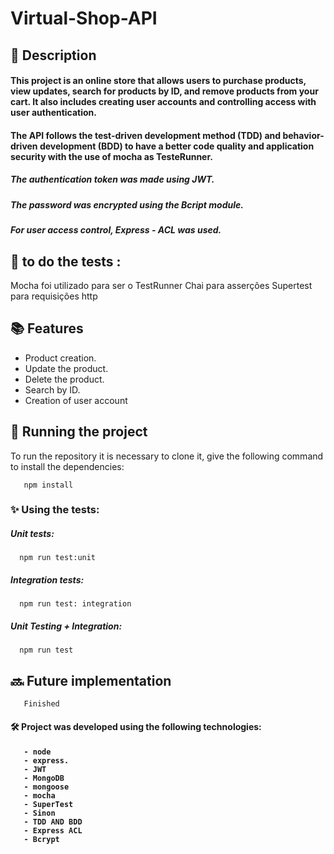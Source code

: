 # Virtual-Shop-API

## :memo: Description
<h4> This project is an online store that allows users to purchase products, view updates, search for products by ID, and remove products from your cart. It also includes creating user accounts and controlling access with user authentication. </h4>

<h4>The API follows the test-driven development method (TDD) and behavior-driven development (BDD) to have a better code quality and application security with the
use of mocha as TesteRunner.</h4>
<h5> The authentication token was made using JWT. </h5>
<h5> The password was encrypted using the Bcript module. <h5>
<h5> For user access control, Express - ACL was used. </h5>


## 📍 to do the tests : 


Mocha foi utilizado para ser o TestRunner
Chai para asserções 
Supertest para requisições http 



## :books: Features
- Product creation.
- Update the product.
- Delete the product.
- Search by ID.
- Creation of user account


## :rocket: Running the project
To run the repository it is necessary to clone it, give the following command to install the dependencies:

       npm install
 
<h3>✨ Using the tests:</h3>


<h5> Unit tests: </h5>


      npm run test:unit


<h5> Integration tests: </h5>


      npm run test: integration

 
<h5> Unit Testing + Integration: </h5>


      npm run test

 
## :soon: Future implementation
       Finished
 
<h4> 🛠 Project was developed using the following technologies: <h4>

       - node
       - express.
       - JWT
       - MongoDB
       - mongoose
       - mocha
       - SuperTest
       - Sinon
       - TDD AND BDD
       - Express ACL
       - Bcrypt
